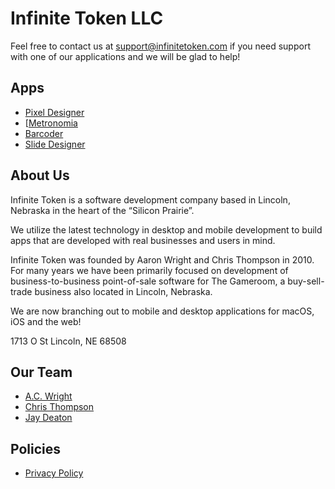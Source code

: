 # Infinite Token LLC

Feel free to contact us at [support@infinitetoken.com](mailto:support@infinitetoken.com) if you need support with one of our applications and we will be glad to help!

## Apps

- [Pixel Designer](https://apps.apple.com/app/id1485016367?mt=12)
- [[Metronomia](https://apps.apple.com/us/app/metronomia-quick-metronome/id1492177661?ls=1&mt=12)
- [Barcoder](https://apps.apple.com/us/app/barcoder/id994610360?mt=12)
- [Slide Designer](https://apps.apple.com/us/app/slide-designer/id1485621427?ls=1)

## About Us

Infinite Token is a software development company based in Lincoln, Nebraska in the heart of the “Silicon Prairie”.

We utilize the latest technology in desktop and mobile development to build apps that are developed with real businesses and users in mind.

Infinite Token was founded by Aaron Wright and Chris Thompson in 2010. For many years we have been primarily focused on development of business-to-business point-of-sale software for The Gameroom, a buy-sell-trade business also located in Lincoln, Nebraska.

We are now branching out to mobile and desktop applications for macOS, iOS and the web!

1713 O St Lincoln, NE 68508

## Our Team

- [A.C. Wright](https://github.com/acwright)
- [Chris Thompson](https://github.com/nes4les)
- [Jay Deaton](https://github.com/jayrdeaton)

## Policies

- [Privacy Policy](/privacy)